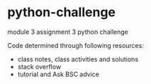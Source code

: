 # python-challenge
module 3 assignment 3 python challenge


Code determined through following resources:
* class notes, class activities and solutions
* stack overflow
* tutorial and Ask BSC advice
